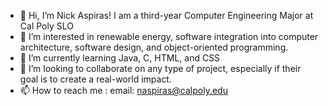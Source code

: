 - 👋 Hi, I’m Nick Aspiras! I am a third-year Computer Engineering Major at Cal Poly SLO
- 👀 I’m interested in renewable energy, software integration into computer architecture, software design, and object-oriented programming.
- 🌱 I’m currently learning Java, C, HTML, and CSS
- 💞️ I’m looking to collaborate on any type of project, especially if their goal is to create a real-world impact.
- 📫 How to reach me : email: naspiras@calpoly.edu

